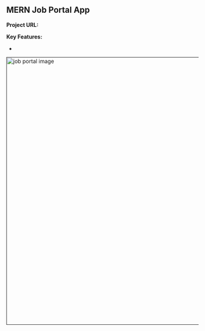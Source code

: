 ## MERN Job Portal App

**Project URL:**

**Key Features:**

-

<a href='' target='_blank'>
<img src='./src/' width='700' alt='job portal image'>
</a>
